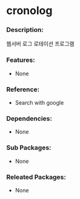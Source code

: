 # cronolog

### Description:
웹서버 로그 로테이션 프로그램

### Features:
* None

### Reference:
* Search with google

### Dependencies:
* None

### Sub Packages:
* None

### Releated Packages:
* None